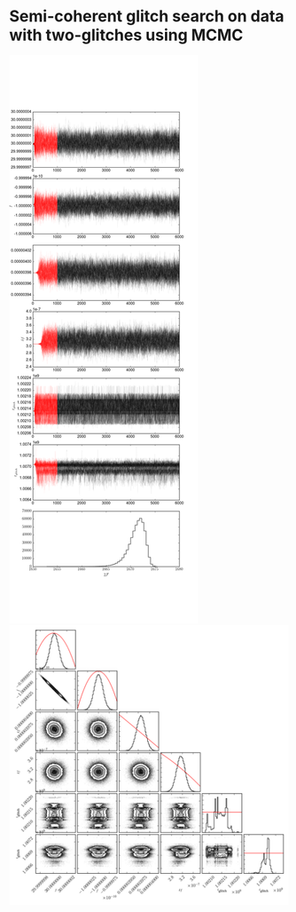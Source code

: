 # Semi-coherent glitch search on data with two-glitches using MCMC

![](img/semi_coherent_twoglitch_search_walkers.png)
![](img/semi_coherent_twoglitch_search_corner.png)
